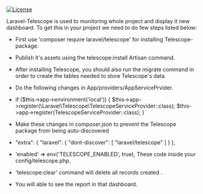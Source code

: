 <a href="https://packagist.org/packages/laravel/framework"><img src="https://img.shields.io/packagist/l/laravel/framework" alt="License"></a>



Laravel-Telescope is used to monitoring whole project and display it new dashboard. To get this in your project we need to do few steps listed below:


- First use 'composer require laravel/telescope' for installing Telescope-package.
- Publish it's assets using the telescope:install Artisan command.
- After installing Telescope, you should also run the migrate command in order to create the tables needed to store Telescope's data.
- Do the following changes in App/providers/AppServicePrvider.
- if ($this->app->environment('local')) {
        $this->app->register(\Laravel\Telescope\TelescopeServiceProvider::class);
        $this->app->register(TelescopeServiceProvider::class);
    }
- Make these changes in composer.json to prevent the Telescope package from being auto-discovered 
- "extra": {
    "laravel": {
        "dont-discover": [
            "laravel/telescope"
        ]
    }
},
- 'enabled' => env('TELESCOPE_ENABLED', true),
These code inside your config/telescope.php.
   
 - 'telescope:clear' command will delete all records created .
 - You will able to see the  report in that dashboard.
